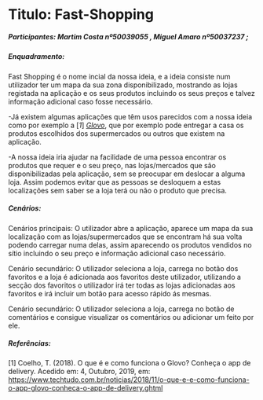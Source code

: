# Titulo: Fast-Shopping

##### Participantes: Martim Costa nº50039055 , Miguel Amaro nº50037237 ;

##### Enquadramento:

Fast Shopping é o nome incial da nossa ideia, e a ideia consiste num utilizador ter um mapa da sua zona disponibilizado,
mostrando as lojas registada na aplicação e os seus produtos incluindo os seus preços e talvez informação adicional caso fosse necessário.

-Já existem algumas aplicações que têm usos parecidos com a nossa ideia como por exemplo a [*1*] [*Glovo*](https://glovoapp.com/pt_PT/lis/), que por exemplo pode entregar 
a casa os produtos escolhidos dos supermercados ou outros que existem na aplicação.

-A nossa ideia iria ajudar na facilidade de uma pessoa encontrar os produtos que requer e o seu preço, nas lojas/mercados que são 
disponibilizadas pela aplicação, sem se preocupar em deslocar a alguma loja. Assim podemos evitar que as pessoas se desloquem a estas localizações sem saber se a loja terá ou não o produto que precisa.

##### Cenários:

Cenários principais: O utilizador abre a aplicação, aparece um mapa da sua localização com as lojas/supermercados que se encontram há sua volta
podendo carregar numa delas, assim aparecendo os produtos vendidos no sítio incluindo o seu preço e informação adicional caso necessário.

Cenário secundário: O utilizador seleciona a loja, carrega no botão dos favoritos e a loja é adicionada aos favoritos deste utilizador, utilizando a secção dos favoritos o utilizador irá ter todas as lojas adicionadas aos favoritos e irá incluir um botão para acesso rápido ás mesmas.

Cenário secundário: O utilizador seleciona a loja, carrega no botão de comentários e consigue visualizar os comentários ou adicionar um feito por ele.

##### Referências:
[1] Coelho, T. (2018). O que é e como funciona o Glovo? Conheça o app de delivery. Acedido em: 4, Outubro, 2019, em: https://www.techtudo.com.br/noticias/2018/11/o-que-e-e-como-funciona-o-app-glovo-conheca-o-app-de-delivery.ghtml
